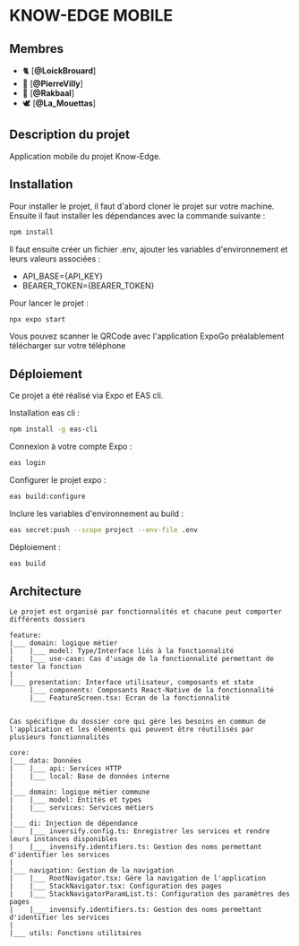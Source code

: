# KNOW-EDGE MOBILE

## Membres

- 🐈 [**@LoickBrouard**]
- 🦞 [**@PierreVilly**]
- 🦖 [**@Rakbaal**]
- 🕊️ [**@La_Mouettas**]

## Description du projet

Application mobile du projet Know-Edge.

## Installation
Pour installer le projet, il faut d'abord cloner le projet sur votre machine. Ensuite il faut installer les dépendances avec la commande suivante : 
```bash
npm install
```

Il faut ensuite créer un fichier .env, ajouter les variables d'environnement et leurs valeurs associées : 

  - API_BASE={API_KEY}
  - BEARER_TOKEN={BEARER_TOKEN}

Pour lancer le projet : 
```bash
npx expo start
```

Vous pouvez scanner le QRCode avec l'application ExpoGo préalablement télécharger sur votre téléphone

## Déploiement
Ce projet a été réalisé via Expo et EAS cli.

Installation eas cli : 
```bash
npm install -g eas-cli
```

Connexion à votre compte Expo : 
```bash
eas login
```

Configurer le projet expo : 
```bash
eas build:configure
```

Inclure les variables d'environnement au build :
```bash
eas secret:push --scope project --env-file .env
``` 

Déploiement : 
```bash
eas build
``` 

## Architecture

    Le projet est organisé par fonctionnalités et chacune peut comporter différents dossiers

    feature: 
    |___ domain: logique métier
    |    |___ model: Type/Interface liés à la fonctionnalité
    |    |___ use-case: Cas d'usage de la fonctionnalité permettant de tester la fonction
    |
    |___ presentation: Interface utilisateur, composants et state
         |___ components: Composants React-Native de la fonctionnalité
         |___ FeatureScreen.tsx: Ecran de la fonctionnalité


    Cas spécifique du dossier core qui gère les besoins en commun de l'application et les éléments qui peuvent être réutilisés par plusieurs fonctionnalités

    core:
    |___ data: Données
    |    |___ api: Services HTTP
    |    |___ local: Base de données interne
    |
    |___ domain: logique métier commune
    |    |___ model: Entités et types
    |    |___ services: Services métiers
    |
    |___ di: Injection de dépendance
    |    |___ inversify.config.ts: Enregistrer les services et rendre leurs instances disponibles
    |    |___ invensify.identifiers.ts: Gestion des noms permettant d'identifier les services
    |
    |___ navigation: Gestion de la navigation
    |    |___ RootNavigator.tsx: Gère la navigation de l'application
    |    |___ StackNavigator.tsx: Configuration des pages
    |    |___ StackNavigatorParamList.ts: Configuration des paramètres des pages
    |    |___ invensify.identifiers.ts: Gestion des noms permettant d'identifier les services
    |
    |___ utils: Fonctions utilitaires